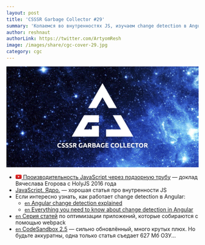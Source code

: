 ```yaml
---
layout: post
title: 'CSSSR Garbage Collector #29'
summary: 'Копаемся во внутренностях JS, изучаем change detection в Angular и разбираем другие интересные материалы из наших чатов'
author: reshnaut
authorLink: https://twitter.com/ArtyomResh
image: /images/share/cgc-cover-29.jpg
category: cgc
---
```


[github]: /images/icons/github.png
[medium]: /images/icons/medium.png
[yt]: /images/icons/youtube.png

![CSSSR Garbage Collector](/images/share/cgc-cover-29.jpg)

- [![yt] Производительность JavaScript через подзорную трубу](https://www.youtube.com/watch?v=HPFARivHJRY&feature=youtu.be&list=LLAKtelC0m6GfyYcLVcujTvg) — доклад Вячеслава Егорова с HolyJS 2016 года
- [JavaScript. Ядро.](http://dmitrysoshnikov.com/ecmascript/ru-javascript-the-core/) — хорошая статья про внутренности JS
- Если интересно узнать, как работает change detection в Angular:
  - [`en` Angular change detection explained](https://blog.thoughtram.io/angular/2016/02/22/angular-2-change-detection-explained.html)
  - [`en` Everything you need to know about change detection in Angular](https://blog.angularindepth.com/everything-you-need-to-know-about-change-detection-in-angular-8006c51d206f)
- [`en` Серия статей](https://developers.google.com/web/fundamentals/performance/webpack/) по оптимизации приложений, которые собираются с помощью webpack
- [`en` CodeSandbox 2.5](https://hackernoon.com/announcing-codesandbox-2-5-be767d15ffd) — сильно обновлённый, много крутых плюх. Но будьте аккуратны, одна только статья съедает 627 Мб ОЗУ...
